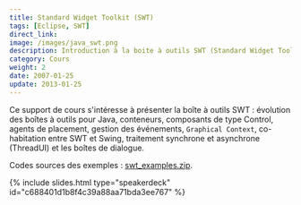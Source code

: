 ```yaml
---
title: Standard Widget Toolkit (SWT)
tags: [Eclipse, SWT]
direct_link: 
image: /images/java_swt.png
description: Introduction à la boite à outils SWT (Standard Widget Toolkit) pour développer des interfaces graphiques avec la plateforme Eclipse.
category: Cours
weight: 2
date: 2007-01-25
update: 2013-01-25
---
```


Ce support de cours s'intéresse à présenter la boîte à outils SWT : évolution des boîtes à outils pour Java, conteneurs, composants de type Control, agents de placement, gestion des événements, `Graphical Context`, co-habitation entre SWT et Swing, traitement synchrone et asynchrone (ThreadUI) et les boîtes de dialogue.

Codes sources des exemples : [swt_examples.zip](/files/swt_examples.zip).

{% include slides.html type="speakerdeck" id="c688401d1b8f4c39a88aa71bda3ee767" %}

